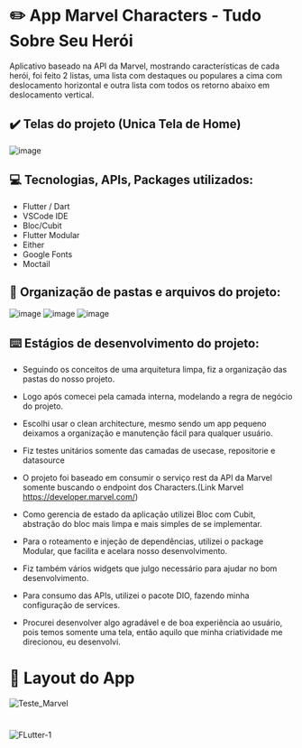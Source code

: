 # :pencil2: App Marvel Characters - Tudo Sobre Seu Herói

Aplicativo baseado na API da Marvel, mostrando características de cada herói, foi feito 2 listas, uma lista com destaques ou populares a cima com deslocamento horizontal e outra lista com todos os retorno abaixo em deslocamento vertical.

## :heavy_check_mark: Telas do projeto (Unica Tela de Home)

![image](https://github.com/ivanluizjr/sinaxys_pay/assets/41458938/a2043045-0378-4b80-90c2-6cfe9f74e56a)

## :computer: Tecnologias, APIs, Packages utilizados:
  
  * Flutter / Dart
  * VSCode IDE
  * Bloc/Cubit
  * Flutter Modular
  * Either
  * Google Fonts
  * Moctail

## :file_folder: Organização de pastas e arquivos do projeto:

![image](https://github.com/ivanluizjr/sinaxys_pay/assets/41458938/695c94e7-fd50-4bd8-b2c2-f96ac80dbeb2)
![image](https://github.com/ivanluizjr/sinaxys_pay/assets/41458938/bbde8348-12ef-4eae-99d3-bc54513fce05)
![image](https://github.com/ivanluizjr/marvel_characters_clean_architecture/assets/41458938/83c06f19-0f0c-4f8c-8f44-9ff376adb1c8)

## :keyboard: Estágios de desenvolvimento do projeto:

  - Seguindo os conceitos de uma arquitetura limpa, fiz a organização das pastas do nosso projeto.

  - Logo após comecei pela camada interna, modelando a regra de negócio do projeto.

  - Escolhi usar o clean architecture, mesmo sendo um app pequeno deixamos a organização e manutenção fácil para qualquer usuário.

  - Fiz testes unitários somente das camadas de usecase, repositorie e datasource
  
  - O projeto foi baseado em consumir o serviço rest da API da Marvel somente buscando o endpoint dos Characters.(Link Marvel       https://developer.marvel.com/)

  - Como gerencia de estado da aplicação utilizei Bloc com Cubit, abstração do bloc mais limpa e mais simples de se implementar.

  - Para o roteamento e injeção de dependências, utilizei o package Modular, que facilita e acelara nosso desenvolvimento.

  - Fiz também vários widgets que julgo necessário para ajudar no bom desenvolvimento.

  - Para consumo das APIs, utilizei o pacote DIO, fazendo minha configuração de services.
  
  - Procurei desenvolver algo agradável e de boa experiência ao usuário, pois temos somente uma tela, então aquilo que minha criatividade me direcionou, eu desenvolvi.

##

 # :iphone: Layout do App

![Teste_Marvel](https://github.com/ivanluizjr/sinaxys_pay/assets/41458938/6984ceea-1484-49a7-8ebc-bbfce659c636)

#
  
   ![FLutter-1](https://user-images.githubusercontent.com/41458938/161364495-d0dbe155-75f3-4a03-a58f-307d9212b8aa.png)

